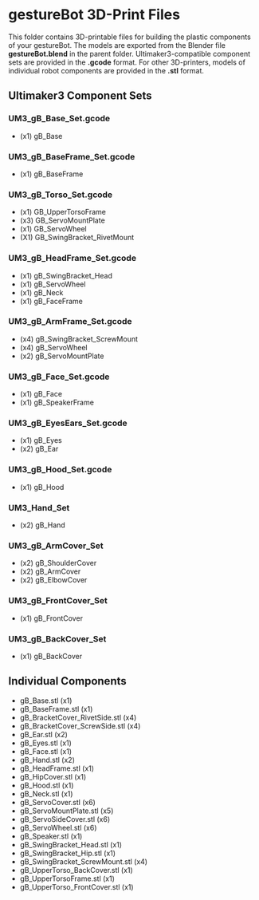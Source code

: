 # gestureBot 3D-Print Files

This folder contains 3D-printable files for building the plastic components of your gestureBot. The models are exported from the Blender file **gestureBot.blend** in the parent folder.  Ultimaker3-compatible component sets are provided in the **.gcode** format. For other 3D-printers, models of individual robot components are provided in the **.stl** format.

## Ultimaker3 Component Sets
### UM3_gB_Base_Set.gcode
- (x1) gB_Base
### UM3_gB_BaseFrame_Set.gcode
- (x1) gB_BaseFrame
### UM3_gB_Torso_Set.gcode
- (x1) GB_UpperTorsoFrame
- (x3) GB_ServoMountPlate
- (x1) GB_ServoWheel
- (X1) GB_SwingBracket_RivetMount
### UM3_gB_HeadFrame_Set.gcode
- (x1) gB_SwingBracket_Head
- (x1) gB_ServoWheel
- (x1) gB_Neck
- (x1) gB_FaceFrame
### UM3_gB_ArmFrame_Set.gcode
- (x4) gB_SwingBracket_ScrewMount
- (x4) gB_ServoWheel
- (x2) gB_ServoMountPlate
### UM3_gB_Face_Set.gcode
- (x1) gB_Face
- (x1) gB_SpeakerFrame
### UM3_gB_EyesEars_Set.gcode
- (x1) gB_Eyes
- (x2) gB_Ear
### UM3_gB_Hood_Set.gcode
- (x1) gB_Hood
### UM3_Hand_Set
- (x2) gB_Hand
### UM3_gB_ArmCover_Set
- (x2) gB_ShoulderCover
- (x2) gB_ArmCover
- (x2) gB_ElbowCover
### UM3_gB_FrontCover_Set
- (x1) gB_FrontCover
### UM3_gB_BackCover_Set
- (x1) gB_BackCover


## Individual Components
- gB_Base.stl (x1)
- gB_BaseFrame.stl (x1)
- gB_BracketCover_RivetSide.stl (x4)
- gB_BracketCover_ScrewSide.stl (x4)
- gB_Ear.stl (x2)
- gB_Eyes.stl (x1)
- gB_Face.stl (x1)
- gB_Hand.stl (x2)
- gB_HeadFrame.stl (x1)
- gB_HipCover.stl (x1)
- gB_Hood.stl (x1)
- gB_Neck.stl (x1)
- gB_ServoCover.stl (x6)
- gB_ServoMountPlate.stl (x5)
- gB_ServoSideCover.stl (x6)
- gB_ServoWheel.stl (x6)
- gB_Speaker.stl (x1)
- gB_SwingBracket_Head.stl (x1)
- gB_SwingBracket_Hip.stl (x1)
- gB_SwingBracket_ScrewMount.stl (x4)
- gB_UpperTorso_BackCover.stl (x1)
- gB_UpperTorsoFrame.stl (x1)
- gB_UpperTorso_FrontCover.stl (x1)

